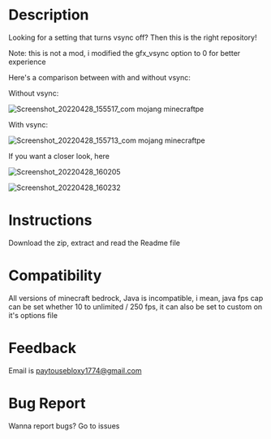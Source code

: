 # Description
Looking for a setting that turns vsync off? Then this is the right repository!

Note: this is not a mod, i modified the gfx_vsync option to 0 for better experience

Here's a comparison between with and without vsync:

Without vsync:

![Screenshot_20220428_155517_com mojang minecraftpe](https://user-images.githubusercontent.com/67496494/165705622-743b0d6b-8e7e-416c-8563-a2779691d672.jpg)

With vsync:

![Screenshot_20220428_155713_com mojang minecraftpe](https://user-images.githubusercontent.com/67496494/165705947-53c32bb5-ba3c-4554-86b5-570a1ee49419.jpg)

If you want a closer look, here

![Screenshot_20220428_160205](https://user-images.githubusercontent.com/67496494/165706814-669eb8d8-60a8-4a7e-ba4d-3cb45d28912f.jpg)

![Screenshot_20220428_160232](https://user-images.githubusercontent.com/67496494/165707033-62373d40-56a7-43a6-ac78-c43bbb6c6616.jpg)

# Instructions
Download the zip, extract and read the Readme file

# Compatibility
All versions of minecraft bedrock, Java is incompatible, i mean, java fps cap can be set whether 10 to unlimited / 250 fps, it can also be set to custom on it's options file

# Feedback
Email is paytousebloxy1774@gmail.com

# Bug Report
Wanna report bugs? Go to issues
